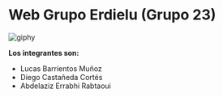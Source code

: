 # Web Grupo Erdielu (Grupo 23)

![giphy](https://media.giphy.com/media/v1.Y2lkPTc5MGI3NjExYXc5bjVrdDI4bjdqZjVydnVlaml6dTk5ajZsbG5xNHN2eGR3ZHYwMCZlcD12MV9pbnRlcm5hbF9naWZfYnlfaWQmY3Q9Zw/QT9SVRVexMgOk/giphy.gif)

**Los integrantes son:**
- Lucas Barrientos Muñoz
- Diego Castañeda Cortés
- Abdelaziz Errabhi Rabtaoui

